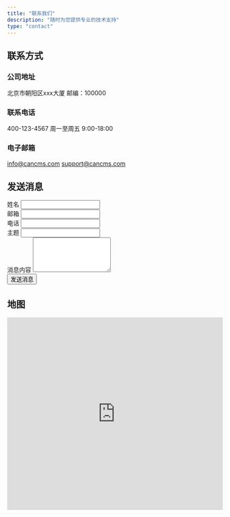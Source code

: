 ```yaml
---
title: "联系我们"
description: "随时为您提供专业的技术支持"
type: "contact"
---
```


## 联系方式

### 公司地址
北京市朝阳区xxx大厦
邮编：100000

### 联系电话
400-123-4567
周一至周五 9:00-18:00

### 电子邮箱
info@cancms.com
support@cancms.com

## 发送消息

<form id="contactForm">
    <div class="form-group">
        <label for="name">姓名</label>
        <input type="text" id="name" name="name" required>
    </div>
    <div class="form-group">
        <label for="email">邮箱</label>
        <input type="email" id="email" name="email" required>
    </div>
    <div class="form-group">
        <label for="phone">电话</label>
        <input type="tel" id="phone" name="phone" required>
    </div>
    <div class="form-group">
        <label for="subject">主题</label>
        <input type="text" id="subject" name="subject" required>
    </div>
    <div class="form-group">
        <label for="message">消息内容</label>
        <textarea id="message" name="message" rows="5" required></textarea>
    </div>
    <button type="submit" class="submit-btn">发送消息</button>
</form>

## 地图

<iframe src="https://www.google.com/maps/embed?pb=!1m18!1m12!1m3!1d3024.221123456789!2d116.4074!3d39.9042!2m3!1f0!2f0!3f0!3m2!1i1024!2i768!4f13.1!3m3!1m2!1s0x0%3A0x0!2zMzklMDEnMTUuMiJOIDExNsKwMjQnMjYuNiJF!5e0!3m2!1sen!2sus!4v1234567890" 
        width="100%" 
        height="450" 
        style="border:0;" 
        allowfullscreen="" 
        loading="lazy">
</iframe> 